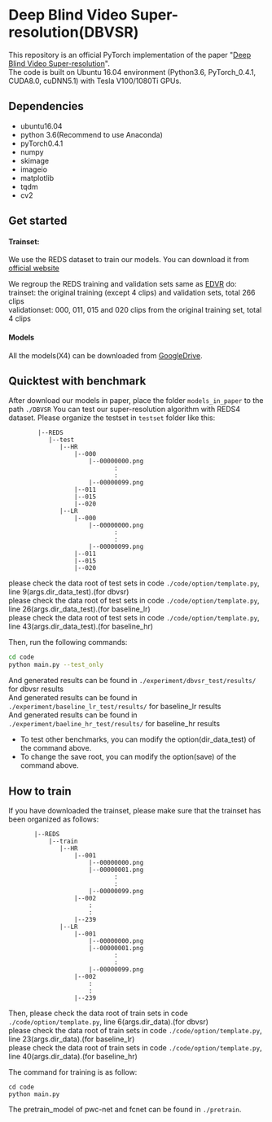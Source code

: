 # Deep Blind Video Super-resolution(DBVSR)

This repository is an official PyTorch implementation of the paper "[Deep Blind Video Super-resolution](https://arxiv.org/abs/2003.04716v1)".  
The code is built on Ubuntu 16.04 environment (Python3.6, PyTorch_0.4.1, CUDA8.0, cuDNN5.1) with Tesla V100/1080Ti GPUs.


## Dependencies
* ubuntu16.04
* python 3.6(Recommend to use Anaconda)
* pyTorch0.4.1
* numpy
* skimage
* imageio
* matplotlib
* tqdm
* cv2 

## Get started

#### Trainset:
We use the REDS dataset to train our models. You can download it from [official website](https://seungjunnah.github.io/Datasets/reds.html)  

We regroup the REDS training and validation sets same as [EDVR](https://github.com/xinntao/EDVR) do:  
trainset: the original training (except 4 clips) and validation sets, total 266 clips  
validationset: 000, 011, 015 and 020 clips from the original training set, total 4 clips

#### Models
All the models(X4) can be downloaded from [GoogleDrive](https://drive.google.com/drive/folders/1qqJzwbA_Xwsv_yOGuglUezaY2SduhupR?usp=sharing).

## Quicktest with benchmark
After download our models in paper, place the folder ``models_in_paper`` to the path ``./DBVSR``
You can test our super-resolution algorithm with REDS4 dataset. Please organize the testset in  ``testset`` folder like this:  
```
        |--REDS
           |--test
              |--HR
                  |--000
                      |--00000000.png
                             :
                             :
                      |--00000099.png
                  |--011
                  |--015
                  |--020
              |--LR
                  |--000
                      |--00000000.png
                             :
                             :
                      |--00000099.png
                  |--011
                  |--015
                  |--020
```
please check the data root of test sets in code ``./code/option/template.py``, line 9(args.dir_data_test).(for dbvsr)   
please check the data root of test sets in code ``./code/option/template.py``, line 26(args.dir_data_test).(for baseline_lr)    
please check the data root of test sets in code ``./code/option/template.py``, line 43(args.dir_data_test).(for baseline_hr)    
    
Then, run the following commands:
```bash
cd code
python main.py --test_only
```

And generated results can be found in ``./experiment/dbvsr_test/results/`` for dbvsr results  
And generated results can be found in ``./experiment/baseline_lr_test/results/`` for baseline_lr results  
And generated results can be found in ``./experiment/baeline_hr_test/results/`` for baseline_hr results  
  * To test other benchmarks, you can modify the option(dir_data_test) of the command above.   
  * To change the save root, you can modify the option(save) of the command above.  
  

## How to train
If you have downloaded the trainset, please make sure that the trainset has been organized as follows:
```
       |--REDS
           |--train
              |--HR
                  |--001
                      |--00000000.png
                      |--00000001.png
                             :
                             :
                      |--00000099.png
                  |--002
                      :
                      :
                  |--239
              |--LR
                  |--001
                      |--00000000.png
                      |--00000001.png
                             :
                             :
                      |--00000099.png
                  |--002
                      :
                      :
                  |--239
```
Then, 
please check the data root of train sets in code ``./code/option/template.py``, line 6(args.dir_data).(for dbvsr)  
please check the data root of train sets in code ``./code/option/template.py``, line 23(args.dir_data).(for baseline_lr)  
please check the data root of train sets in code ``./code/option/template.py``, line 40(args.dir_data).(for baseline_hr)  

The command for training is as follow:
```
cd code
python main.py
```

The pretrain_model of pwc-net and fcnet can be found in ``./pretrain``.
